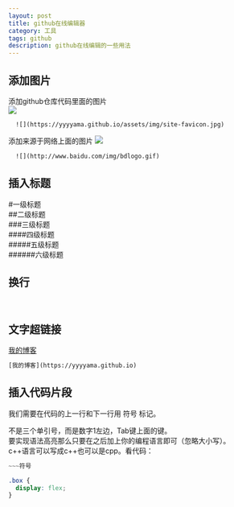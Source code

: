 ```yaml
---
layout: post
title: github在线编辑器
category: 工具
tags: github
description: github在线编辑的一些用法
---
```


## 添加图片

添加github仓库代码里面的图片<br>
![](https://yyyyama.github.io/assets/img/site-favicon.jpg)<br>
```html
  ![](https://yyyyama.github.io/assets/img/site-favicon.jpg)
```

添加来源于网络上面的图片
![](http://www.baidu.com/img/bdlogo.gif)<br>
```html
  ![](http://www.baidu.com/img/bdlogo.gif)
```

## 插入标题
#一级标题  
##二级标题  
###三级标题  
####四级标题  
#####五级标题  
######六级标题  

## 换行
<br>

## 文字超链接
[我的博客](https://yyyyama.github.io)
```html
[我的博客](https://yyyyama.github.io)
```


## 插入代码片段
我们需要在代码的上一行和下一行用 符号 标记。<br>

不是三个单引号，而是数字1左边，Tab键上面的键。<br>
要实现语法高亮那么只要在之后加上你的编程语言即可（忽略大小写）。<br>
c++语言可以写成c++也可以是cpp。看代码：<br>

```css
~~~符号

.box {
  display: flex;
}
```
